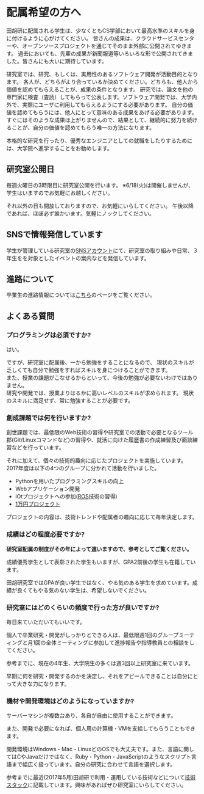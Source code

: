 # 配属希望の方へ
田胡研に配属される学生は、少なくともCS学部において最高水準のスキルを身に付けるように心がけてください。 皆さんの成果は、クラウドサービスセンターや、オープンソースプロジェクトを通じてそのまま外部に公開されてゆきます。 過去においても、先輩の成果が新聞報道等いろいろな形で公開されてきました。皆さんにも大いに期待しています。

研究室では、研究、もしくは、実用性のあるソフトウェア開発が活動目的となります。 各人が、どちらがより合っているか決めてください。どちらも、他人から価値を認めてもらえることが、成果の条件となります。 研究では、論文を他の専門家に検査（査読）してもらって公表します。ソフトウェア開発では、大学内外で、実際にユーザに利用してもらえるようにする必要があります。 自分の価値を認めてもらうには、他人にとって意味のある成果をあげる必要があります。 すぐにはそのような成果は上がりませんので、結果として、継続的に努力を続けることが、自分の価値を認めてもらう唯一の方法になります。

本格的な研究を行ったり、優秀なエンジニアとしての就職をしたりするためには、大学院へ進学することをお勧めします。

## 研究室公開日

毎週火曜日の3時限目に研究室公開を行います。
※6/18(火)は開催しませんが、学生はいますのでお気軽にお越しください。

それ以外の日も開放しておりますので、お気軽にいらしてください。
午後以降であれば、ほぼ必ず誰かいます。気軽にノックしてください。


## SNSで情報発信しています

学生が管理している研究室の[SNSアカウント](./sns.html)にて、研究室の取り組みや日常、３年生をを対象としたイベントの案内などを発信しています。


## 進路について
卒業生の進路情報については[こちら](./cource.html)のページをご覧ください。

## よくある質問
### プログラミングは必須ですか?
はい。

ですが、研究室に配属後、一から勉強をすることになるので、 現状のスキルが乏しくても自分で勉強をすればスキルを身につけることができます。  
また、授業の課題がこなせるからといって、今後の勉強が必要ないわけではありません。  
研究や開発では、授業よりはるかに高いレベルのスキルが求められます。 現状のスキルに満足せず、常に勉強することが必要です。

### 創成課題では何を行いますか?
創世課題では、最低限のWeb技術の習得や研究室での活動で必要となるツール郡(Git/Linuxコマンドなど)の習得や、就活に向けた履歴書の作成練習及び面談練習などを行っています。

それに加えて、個々の技術的趣向に応じたプロジェクトを実施しています。  
2017年度は以下の4つのグループに分かれて活動を行いました。

- Pythonを用いたプログラミングスキルの向上
- Webアプリケーション開発
- iOtプロジェクトへの参加([ROS](http://wiki.ros.org/ja)技術の習得)
- [1万円プロジェクト](/business/#_1万円プロジェクトの実施)

プロジェクトの内容は、技術トレンドや配属者の趣向に応じて毎年決定します。

### 成績はどの程度必要ですか?
**研究室配属の制度がその年によって違いますので、参考としてご覧ください。**

成績優秀学生として表彰された学生もいますが、GPA2前後の学生も在籍しています。

田胡研究室ではGPAが良い学生ではなく、やる気のある学生を求めています。成績が良くてもやる気のない学生は、希望しないでください。

### 研究室にはどのくらいの頻度で行った方が良いですか?
毎日来ていただいてもいいです。

個人で卒業研究・開発がしっかりとできる人は、最低限週1回のグループミーティングと月1回の全体ミーティングに参加して進捗報告や指導教員との相談をしてください。

参考までに、現在の4年生、大学院生の多くは週3回以上研究室に来ています。

早期に何を研究・開発するのかを決定し、それをアピールできることは自分にとって大きな力になります。

### 機材や開発環境はどのようになっていますか?
サーバーマシンが複数台あり、各自が自由に使用することができます。

また、開発で必要になれば、個人用の計算機・VMを支給してもらうこともできます。

開発環境はWindows・Mac・LinuxどのOSでも大丈夫です。また、言語に関してはCやJavaだけではなく、Ruby・Python・JavaScriptのようなスクリプト言語まで幅広く扱っています。自分の研究に合わせて言語を選択します。

参考までに最近(2017年5月)田胡研で利用・運用している技術などについて[技術スタック](./technology-stack.html)に記載しています。興味があればぜひ研究室にいらしてください。